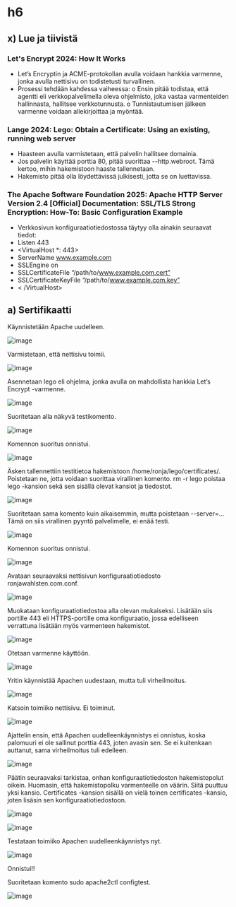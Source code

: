 # h6

## x) Lue ja tiivistä

### Let's Encrypt 2024: How It Works

-	Let’s Encryptin ja ACME-protokollan avulla voidaan hankkia varmenne, jonka avulla nettisivu on todistetusti turvallinen.
-	Prosessi tehdään kahdessa vaiheessa:
o	Ensin pitää todistaa, että agentti eli verkkopalvelimella oleva ohjelmisto, joka vastaa varmenteiden hallinnasta, hallitsee verkkotunnusta.
o	Tunnistautumisen jälkeen varmenne voidaan allekirjoittaa ja myöntää.

### Lange 2024: Lego: Obtain a Certificate: Using an existing, running web server

-	Haasteen avulla varmistetaan, että palvelin hallitsee domainia.
-	Jos palvelin käyttää porttia 80, pitää suorittaa --http.webroot. Tämä kertoo, mihin hakemistoon haaste tallennetaan.
-	Hakemisto pitää olla löydettävissä julkisesti, jotta se on luettavissa.
	
### The Apache Software Foundation 2025: Apache HTTP Server Version 2.4 [Official] Documentation: SSL/TLS Strong Encryption: How-To: Basic Configuration Example

-	Verkkosivun konfiguraatiotiedostossa täytyy olla ainakin seuraavat tiedot:
  - Listen 443
  - <VirtualHost *: 443>
  - ServerName www.example.com
  - SSLEngine on
  - SSLCertificateFile “/path/to/www.example.com.cert”
  - SSLCertificateKeyFile “/path/to/www.example.com.key”
  - < /VirtualHost>

## a) Sertifikaatti

Käynnistetään Apache uudelleen.

![image](https://github.com/user-attachments/assets/3a4cc132-0fa0-417d-bd2a-3f2f5fec7266)

Varmistetaan, että nettisivu toimii.

![image](https://github.com/user-attachments/assets/c9f5ec15-eb98-4c32-a13e-a23a3d2551d5)

Asennetaan lego eli ohjelma, jonka avulla on mahdollista hankkia Let’s Encrypt -varmenne.

![image](https://github.com/user-attachments/assets/a1a6ee3c-f64c-4068-a779-5614c08ff823)

Suoritetaan alla näkyvä testikomento.

![image](https://github.com/user-attachments/assets/01096a31-b4cc-47e2-a7f7-5d7e500c150e)

Komennon suoritus onnistui.

![image](https://github.com/user-attachments/assets/f4b78f24-d00c-4ac9-80e8-1df1c1581552)

Äsken tallennettiin testitietoa hakemistoon /home/ronja/lego/certificates/. Poistetaan ne, jotta voidaan suorittaa virallinen komento. rm -r lego poistaa lego -kansion sekä sen sisällä olevat kansiot ja tiedostot.

![image](https://github.com/user-attachments/assets/520e031f-7ef9-4285-b358-018ca5e6d511)

Suoritetaan sama komento kuin aikaisemmin, mutta poistetaan --server=… Tämä on siis virallinen pyyntö palvelimelle, ei enää testi.

![image](https://github.com/user-attachments/assets/84d26b57-0bf8-4fc1-9303-cfcfffe8de80)

Komennon suoritus onnistui.

![image](https://github.com/user-attachments/assets/42d605d2-35a7-4a5a-b96c-fbdbd6fb806b)

Avataan seuraavaksi nettisivun konfiguraatiotiedosto ronjawahlsten.com.conf.

![image](https://github.com/user-attachments/assets/f3698cb4-c5af-40be-bc65-ba712822ded3)

Muokataan konfiguraatiotiedostoa alla olevan mukaiseksi. Lisätään siis portille 443 eli HTTPS-portille oma konfiguraatio, jossa edelliseen verrattuna lisätään myös varmenteen hakemistot.

![image](https://github.com/user-attachments/assets/47c45dd6-e1a6-48f4-bf09-f73e34bc198b)

Otetaan varmenne käyttöön.

![image](https://github.com/user-attachments/assets/76eb347c-193a-4c8d-a77a-f6ebbd011d50)

Yritin käynnistää Apachen uudestaan, mutta tuli virheilmoitus.

![image](https://github.com/user-attachments/assets/7a23afba-7457-42fb-8515-5f17ecd2f191)

Katsoin toimiiko nettisivu. Ei toiminut.

![image](https://github.com/user-attachments/assets/6693ebfc-0fc0-4457-9b0d-6e13c21e0333)

Ajattelin ensin, että Apachen uudelleenkäynnistys ei onnistus, koska palomuuri ei ole sallinut porttia 443, joten avasin sen. Se ei kuitenkaan auttanut, sama virheilmoitus tuli edelleen.

![image](https://github.com/user-attachments/assets/bbf50b67-2c84-49f3-b05b-e023b11a6938)

Päätin seuraavaksi tarkistaa, onhan konfiguraatiotiedoston hakemistopolut oikein. Huomasin, että hakemistopolku varmenteelle on väärin. Siitä puuttuu yksi kansio. Certificates -kansion sisällä on vielä toinen certificates -kansio, joten lisäsin sen konfiguraatiotiedostoon.

![image](https://github.com/user-attachments/assets/edbc181a-bbae-457b-a9bd-8c70034354ec)

![image](https://github.com/user-attachments/assets/6f291170-afa7-4d28-be46-cff0d570e4c6)

Testataan toimiiko Apachen uudelleenkäynnistys nyt.

![image](https://github.com/user-attachments/assets/0e33c88f-7fa1-4a41-bc95-732327a6f7d2)

Onnistui!!

Suoritetaan komento sudo apache2ctl configtest.

![image](https://github.com/user-attachments/assets/20b39105-762f-45c8-8f2c-ec35f8fa08ce)


